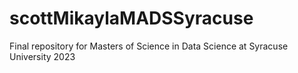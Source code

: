 # scottMikaylaMADSSyracuse
Final repository for Masters of Science in Data Science at Syracuse University 2023
